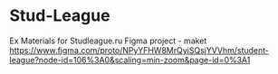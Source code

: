 # Stud-League
Ex Materials for Studleague.ru
Figma project - maket https://www.figma.com/proto/NPyYFHW8MrQyiSQsjYVVhm/student-league?node-id=106%3A0&scaling=min-zoom&page-id=0%3A1
